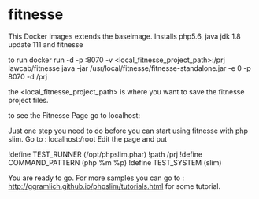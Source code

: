 # fitnesse
This Docker images extends the baseimage.
Installs php5.6, java jdk 1.8 update 111 and fitnesse

to run docker run -d -p <port>:8070 -v <local_fitnesse_project_path>:/prj  lawcab/fitnesse java -jar /usr/local/fitnesse/fitnesse-standalone.jar -e 0 -p 8070 -d /prj

the <local_fitnesse_project_path> is where you want to save the fitnesse project files.

to see the Fitnesse Page go to localhost:<port>

Just one step you need to do before you can start using fitnesse with php slim. 
Go to : localhost:<port>/root
Edit the page and put

!define TEST_RUNNER (/opt/phpslim.phar)
!path /prj
!define COMMAND_PATTERN (php %m %p)
!define TEST_SYSTEM (slim)

You are ready to go. For more samples you can go to : http://ggramlich.github.io/phpslim/tutorials.html for some tutorial.